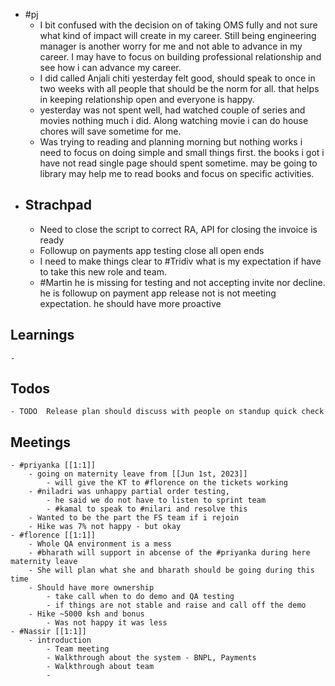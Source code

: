 - #pj
	- I bit confused with the decision on of taking OMS fully and not sure what kind of impact will create in my career. Still being engineering manager is another worry for me and not able to advance in my career. I may have to focus on building professional relationship and see how i can advance my career.
	- I did called Anjali chiti yesterday felt good, should speak to once in two weeks with all people that should be the norm for all. that helps in keeping relationship open and everyone is happy.
	- yesterday was not spent well, had watched couple of series and movies nothing much i did. Along watching movie i can do house chores will save sometime for me.
	- Was trying to reading and planning morning but nothing works i need to focus on doing simple and small things first.  the books i got i have not read single page should spent sometime. may be going to library may help me to read books and focus on specific activities.
- ## Strachpad
	- Need to close the script to correct RA, API for closing the invoice is ready
	- Followup on payments app testing close all open ends
	- I need to make things clear to #Tridiv what is my expectation if have to take this new role and team.
	- #Martin he is missing for testing and not accepting invite nor decline. he is followup on payment app release not is not meeting expectation. he should have more proactive
## Learnings
	-
## Todos
	- TODO  Release plan should discuss with people on standup quick check
## Meetings
	- #priyanka [[1:1]]
		- going on maternity leave from [[Jun 1st, 2023]]
			- will give the KT to #florence on the tickets working
		- #niladri was unhappy partial order testing,
			- he said we do not have to listen to sprint team
			- #kamal to speak to #nilari and resolve this
		- Wanted to be the part the FS team if i rejoin
		- Hike was 7% not happy - but okay
	- #florence [[1:1]]
		- Whole QA environment is a mess
		- #bharath will support in abcense of the #priyanka during here maternity leave
		- She will plan what she and bharath should be going during this time
		- Should have more ownership
			- take call when to do demo and QA testing
			- if things are not stable and raise and call off the demo
		- Hike ~5000 ksh and bonus
			- Was not happy it was less
	- #Nassir [[1:1]]
		- introduction
			- Team meeting
			- Walkthrough about the system - BNPL, Payments
			- Walkthrough about team
			-